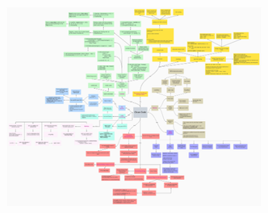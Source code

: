 ![alt text](https://github.com/trungbui2307/Improve-Python-Coding-Skills/blob/main/CleanCode/Mindmap%20-%20CleanCode.jpeg?raw=true)